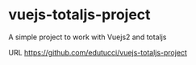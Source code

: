 # vuejs-totaljs-project

A simple project to work with Vuejs2 and totaljs 

URL
https://github.com/edutucci/vuejs-totaljs-project